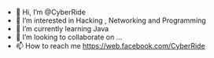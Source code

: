 - 👋 Hi, I’m @CyberRide
- 👀 I’m interested in Hacking , Networking and Programming
- 🌱 I’m currently learning Java
- 💞️ I’m looking to collaborate on ...
- 📫 How to reach me https://web.facebook.com/CyberRide

<!---
CyberRide/CyberRide is a ✨ special ✨ repository because its `README.md` (this file) appears on your GitHub profile.
You can click the Preview link to take a look at your changes.
--->
